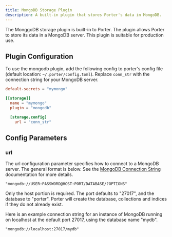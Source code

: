 ```yaml
---
title: MongoDB Storage Plugin
description: A built-in plugin that stores Porter's data in MongoDB.
---
```


The MonggoDB storage plugin is built-in to Porter. The plugin allows Porter to
store its data in a MongoDB server. This plugin is suitable for production use.

## Plugin Configuration

To use the mongodb plugin, add the following config to porter's config file
(default location: `~/.porter/config.toml`). Replace `conn_str` with the
connection string for your MongoDB server.

```toml
default-secrets = "mymongo"

[[storage]]
  name = "mymongo"
  plugin = "mongodb"

  [storage.config]
    url = "conn_str"
```

## Config Parameters

### url

The url configuration parameter specifies how to connect to a MongoDB server.
The general format is below. See the [MongoDB Connection
String](https://docs.mongodb.com/manual/reference/connection-string/)
documentation for more details.

```
"mongodb://USER:PASSWORD@HOST:PORT/DATABASE/?OPTIONS"
```

Only the host portion is required. The port defaults to "27017", and the
database to "porter". Porter will create the database, collections and indices
if they do not already exist.

Here is an example connection string for an instance of MongoDB running on
localhost at the default port 27017, using the database name "mydb".

```
"mongodb://localhost:27017/mydb"
```
